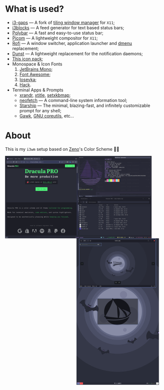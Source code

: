 # What is used?
- [i3-gaps](https://github.com/Airblader/i3) — A fork of [tiling window manager](https://github.com/i3/i3) for `X11`;
- [i3blocks](https://github.com/vivien/i3blocks) — A feed generator for text based status bars;
- [Polybar](https://github.com/polybar/polybar) — A fast and easy-to-use status bar;
- [Picom](https://github.com/yshui/picom) — A lightweight compositor for `X11`;
- [Rofi](https://github.com/davatorium/rofi) — A window switcher, application launcher and [dmenu](https://tools.suckless.org/dmenu/) replacement;
- [Dunst](https://dunst-project.org/) — A lightweight replacement for the notification daemons;
- [This icon pack](https://github.com/matheuuus/dracula-icons);
- Monospace & Icon Fonts
  1. [JetBrains Mono](https://www.jetbrains.com/lp/mono/);
  2. [Font Awesome](https://fontawesome.com/);
  3. [Iosevka](https://typeof.net/Iosevka/);
  4. [Hack](https://sourcefoundry.org/hack/).
- Terminal Apps & Prompts
  - [xrandr](https://x.org/releases/current/doc/man/man1/xrandr.1.xhtml), [xtitle](https://github.com/baskerville/xtitle), [setxkbmap](https://linux.die.net/man/1/setxkbmap);
  - [neofetch](https://github.com/dylanaraps/neofetch) — A command-line system information tool;
  - [Starship](https://starship.rs/) — The minimal, blazing-fast, and infinitely customizable prompt for any shell;
  - [Gawk](https://www.gnu.org/software/gawk/), [GNU coreutils](https://www.gnu.org/software/coreutils/), etc...

# About
This is my `i3wm` setup based on [Zeno](https://github.com/zenorocha)'s Color Scheme 🧛‍♂️

<img src="https://raw.githubusercontent.com/etokarew/i3dracula/main/captures/hdmi.png" alt="HDMI" align="left" height="270px">
<img src="https://raw.githubusercontent.com/etokarew/i3dracula/main/captures/dvi.png" alt="DVI" align="right" height="480px">
